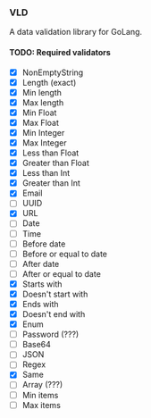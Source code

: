 ### VLD
A data validation library for GoLang.

#### TODO: Required validators
- [x] NonEmptyString
- [x] Length (exact)
- [x] Min length
- [x] Max length
- [x] Min Float
- [x] Max Float
- [x] Min Integer
- [x] Max Integer
- [x] Less than Float
- [x] Greater than Float
- [x] Less than Int
- [x] Greater than Int
- [x] Email
- [ ] UUID
- [x] URL
- [ ] Date
- [ ] Time
- [ ] Before date
- [ ] Before or equal to date
- [ ] After date
- [ ] After or equal to date
- [x] Starts with
- [x] Doesn't start with
- [x] Ends with
- [x] Doesn't end with
- [x] Enum
- [ ] Password (???)
- [ ] Base64
- [ ] JSON
- [ ] Regex
- [x] Same
- [ ] Array (???)
- [ ] Min items
- [ ] Max items
